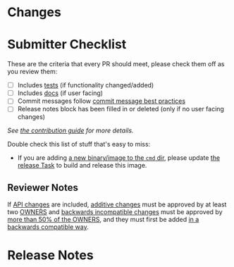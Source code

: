 <!-- 🎉🎉🎉 Thank you for the PR!!! 🎉🎉🎉 -->

# Changes

<!-- 
Describe your changes here- ideally you can get that description straight from
your descriptive commit message(s)! 

In addition, categorize the changes you're making using the "/kind" Prow command, example:

/kind <kind>

Supported kinds are: bug, cleanup, design, documentation, failing-test, feature, flake, misc, question, tep
-->

# Submitter Checklist

These are the criteria that every PR should meet, please check them off as you
review them:

- [ ] Includes [tests](https://github.com/tektoncd/community/blob/master/standards.md#principles) (if functionality changed/added)
- [ ] Includes [docs](https://github.com/tektoncd/community/blob/master/standards.md#principles) (if user facing)
- [ ] Commit messages follow [commit message best practices](https://github.com/tektoncd/community/blob/master/standards.md#commit-messages)
- [ ] Release notes block has been filled in or deleted (only if no user facing changes)

_See [the contribution guide](https://github.com/tektoncd/pipeline/blob/master/CONTRIBUTING.md) for more details._

Double check this list of stuff that's easy to miss:

- If you are adding [a new binary/image to the `cmd` dir](../cmd), please update
  [the release Task](../tekton/publish.yaml) to build and release this image.

## Reviewer Notes

If [API changes](https://github.com/tektoncd/pipeline/blob/master/api_compatibility_policy.md) are included, [additive changes](https://github.com/tektoncd/pipeline/blob/master/api_compatibility_policy.md#additive-changes) must be approved by at least two [OWNERS](https://github.com/tektoncd/pipeline/blob/master/OWNERS) and [backwards incompatible changes](https://github.com/tektoncd/pipeline/blob/master/api_compatibility_policy.md#backwards-incompatible-changes) must be approved by [more than 50% of the OWNERS](https://github.com/tektoncd/pipeline/blob/master/OWNERS), and they must first be added [in a backwards compatible way](https://github.com/tektoncd/pipeline/blob/master/api_compatibility_policy.md#backwards-compatible-changes-first).

# Release Notes

<!--
Describe any user facing changes here, or delete this block.

Examples of user facing changes:
- API changes
- Bug fixes
- Any changes in behavior
- Changes requiring upgrade notices or deprecation warnings

For pull requests with a release note:

```release-note
Your release note here
```

For pull requests that require additional action from users switching to the new release, include the string "action required" (case insensitive) in the release note:

```release-note
action required: your release note here
```

For pull requests that don't need to be mentioned at release time, use the `/release-note-none` Prow command to add the `release-note-none` label to the PR. You can also write the string "NONE" as a release note in your PR description:

```release-note
NONE
```
-->
